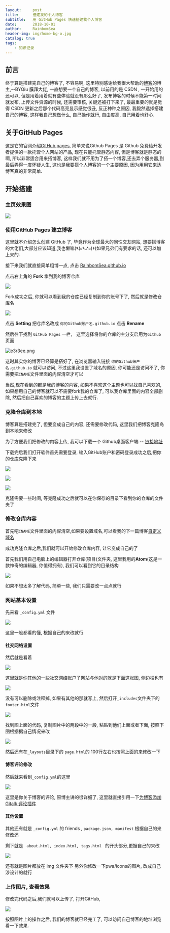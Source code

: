 ```yaml
---
layout:     post
title:      搭建我的个人博客
subtitle:   用 GitHub Pages 快速搭建我个人博客
date:       2018-10-01
author:     RainbomSea
header-img: img/home-bg-o.jpg
catalog: true
tags:
    - 知识记录
---
```


## 前言

终于算是搭建完自己的博客了, 不容易啊, 这里特别感谢给我很大帮助的[博客](https://www.jianshu.com/p/e68fba58f75c)的博主,--BYQiu 膜拜大佬, 一直想要一个自己的博客, 以前用的是 CSDN , 一开始用的还可以, 但是用着用着就有些体验就没有那么好了, 发布博客的时候不能第一时间就发布, 上传文件资源的时候, 还需要审核, 关键还被打下来了, 最最重要的就是觉得 CSDN 更新之后那个代码高亮显示感觉很丑, 反正种种之原因, 我毅然选择搭建自己的博客, 这样我自己想做什么, 自己操作就行, 自由度高, 自己用着也舒心.

## 关于GitHub Pages

这是它的官网介绍[GitHub pages](https://pages.github.com), 简单来说Github Pages 是 Github 免费给开发者提供的一款托管个人网站的产品, 现在只能托管静态内容, 但是博客就是静态的啊, 所以非常适合用来搭博客, 这样我们就不用为了搭一个博客,还去弄个服务器,到最后弄得一度怀疑人生, 这也是我要搭个人博客的一个主要原因, 因为用用它来达博客真的非常简单.

## 开始搭建

### 主页效果图

![](http://bolg-images.oss-cn-shenzhen.aliyuncs.com/18-10-3/14214020.jpg)

### 使用GitHub Pages 建立博客

这里就不介绍怎么创建 GitHub 了, 毕竟作为全球最大的同性交友网站, 想要搭博客的大佬们,大部分应该知道,我也懒嘛(٩(๑❛ᴗ❛๑)۶)如果兄弟们有要求的话, 还可以加上来的.

接下来我们就直接简单粗博一点, 点击 [RainbomSea.github.io](https://github.com/RainbomSea/RainbomSea.github.io)

点击右上角的 **Fork** 拿到我的博客仓库

![](http://bolg-images.oss-cn-shenzhen.aliyuncs.com/18-10-3/61041302.jpg)

Fork成功之后, 你就可以看到我的仓库已经复制到你的账号下了, 然后就是修改仓库名

![](http://bolg-images.oss-cn-shenzhen.aliyuncs.com/18-10-3/37709738.jpg)

点击 **Setting** 把仓库名改成 <code>你的Github账户名.github.io</code> 点击 **Rename**

然后往下找到 `GitHub Pages` 一栏， 这里选择将你的仓库的主分支启用为`Github`页面

![e3r3ee.png](https://s2.ax1x.com/2019/07/29/e3r3ee.png)

这时其实你的博客已经算是撘好了, 在浏览器输入链接 <code>你的Github账户名.github.io</code> 就可以访问, 不过这里我设置了域名的原因, 你可能还是访问不了, 你需要把`CNAME`文件里面的内容清空才可以

当然,现在看到的都是我的博客的内容, 如果不喜欢这个主题也可以找自己喜欢的, 如果想用自己的博客就可以不需要fork我的仓库了, 可以我仓库里面的内容全部删除, 然后把自己喜欢的博客的主题上传上去就行.

### 克隆仓库到本地

博客算是搭建完了, 但要变成自己的内容, 还需要修改代码, 这里我们把博客克隆岛到本地来修改

为了方便我们把修改的内容上传, 我可以下载一个 Github桌面客户端 -- [链接地址](https://desktop.github.com/)

下载完后我们打开软件首先需要登录, 输入GitHub账户和密码登录成功之后,把你的仓库克隆下来

![](http://bolg-images.oss-cn-shenzhen.aliyuncs.com/18-10-4/15607742.jpg)

![](http://bolg-images.oss-cn-shenzhen.aliyuncs.com/18-10-4/84197339.jpg)

![](http://bolg-images.oss-cn-shenzhen.aliyuncs.com/18-10-4/94738241.jpg)

克隆需要一些时间, 等克隆成功之后就可以在你保存的目录下看到你的仓库的文件夹了

### 修改仓库内容

首先吧`CNAME`文件里面的内容清空,如果要设置域名,可以看我的下一篇博客[自定义域名](https://rainbomsea.xyz/2018/10/06/%E8%87%AA%E5%AE%9A%E4%B9%89%E5%8D%9A%E5%AE%A2%E5%9F%9F%E5%90%8D/)

成功克隆仓库之后,我们就可以开始修改仓库内容, 让它变成自己的了

首先我们用自己电脑上的编辑器打开仓库(项目)文件夹, 这里我用的**Atom**(这是一款神奇的编辑器, 你值得拥有), 我们可以看到它的目录结构

![](http://bolg-images.oss-cn-shenzhen.aliyuncs.com/18-10-4/26815820.jpg)

如果不想太多了解代码, 简单一些, 我们只需要改一点点就行

### 网站基本设置

先来看 <code>_config.yml</code> 文件

![](http://bolg-images.oss-cn-shenzhen.aliyuncs.com/18-10-4/912075.jpg)

这里一般都看的懂, 根据自己的来改就行

#### 社交网络设置

然后就是看着

![](http://bolg-images.oss-cn-shenzhen.aliyuncs.com/18-10-4/13070027.jpg)

这里就是你其他的一些社交网络账户了网站与他对的就是下面这张图, 侧边栏也有

![](http://bolg-images.oss-cn-shenzhen.aliyuncs.com/18-10-4/98990214.jpg)

没有可以删除或注释掉, 如果有其他的那就写上, 然后打开<code>_includes</code>文件夹下的<code>footer.html</code>文件

![](http://bolg-images.oss-cn-shenzhen.aliyuncs.com/18-10-4/55456627.jpg)

找到图上面的代码, 复制图片中的两段中的一段, 粘贴到他们上面或者下面, 按照下图根据据自己情况来改

![](http://bolg-images.oss-cn-shenzhen.aliyuncs.com/18-10-4/10721946.jpg)

然后还有在<code>_layouts</code>目录下的 <code>page.html</code>的 100行左右也按照上面的来修改一下

####  博客评论修改

然后就来看到<code>_config.yml</code>的这里

![](http://bolg-images.oss-cn-shenzhen.aliyuncs.com/18-10-4/61991080.jpg)

这里是你关于博客的评论, 原博主讲的很详细了, 这里就直接引用一下[为博客添加 Gitalk 评论插件](https://www.jianshu.com/p/78c64d07124d)

#### 其他设置

其他还有就是 <code>_config.yml</code> 的 friends , <code>package.json, manifest</code> 根据自己的来修改还

剩下就是 <code> about.html, index.html, tags.html </code> 的开头部分,更据自己的来改

![](http://bolg-images.oss-cn-shenzhen.aliyuncs.com/18-10-4/56618806.jpg)

还有就是图片都放在 img 文件夹下 另外你修改一下pwa/icons的图片, 改成自己涉设计的就行

### 上传图片, 查看效果

修改完代码之后,我们就可以上传了, 打开GitHub,

![](http://bolg-images.oss-cn-shenzhen.aliyuncs.com/18-10-4/16718050.jpg)

按照图片上的操作之后, 我们的博客就已经完工了, 可以访问自己博客的地址浏览看一下效果.
